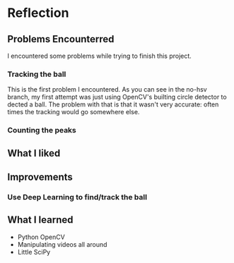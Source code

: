 # Reflection

## Problems Encounterred

I encountered some problems while trying to finish this project.

### Tracking the ball 

This is the first problem I encountered. As you can see in the no-hsv branch, my first attempt was just using OpenCV's builting circle detector to dected a ball. The problem with that is that it wasn't very accurate: often times the tracking would go somewhere else.

### Counting the peaks

## What I liked

## Improvements

### Use Deep Learning to find/track the ball

## What I learned

- Python OpenCV
- Manipulating videos all around
- Little SciPy